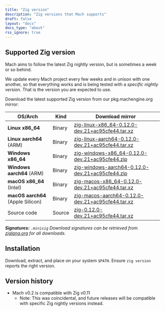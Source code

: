 ```yaml
---
title: "Zig version"
description: "Zig versions that Mach supports"
draft: false
layout: "docs"
docs_type: "about"
rss_ignore: true
---
```


## Supported Zig version

Mach aims to follow the latest Zig nightly version, but is sometimes a week or so behind.

We update every Mach project every few weeks and in unison with one another, so that everything works and is being tested with a _specific nightly version_. That is the version you are expected to use.

Download the latest supported Zig version from our pkg.machengine.org mirror:

| OS/Arch                           | Kind   | Download mirror                                                                                                                         |
| --------------------------------- | ------ | --------------------------------------------------------------------------------------------------------------------------------------- |
| **Linux x86_64**                  | Binary | [zig-linux-x86_64-0.12.0-dev.21+ac95cfe44.tar.xz](https://pkg.machengine.org/zig/zig-linux-x86_64-0.12.0-dev.21+ac95cfe44.tar.xz)   |
| **Linux aarch64** (ARM)           | Binary | [zig-linux-aarch64-0.12.0-dev.21+ac95cfe44.tar.xz](https://pkg.machengine.org/zig/zig-linux-aarch64-0.12.0-dev.21+ac95cfe44.tar.xz)     |
| **Windows x86_64**                | Binary | [zig-windows-x86_64-0.12.0-dev.21+ac95cfe44.zip](https://pkg.machengine.org/zig/zig-windows-x86_64-0.12.0-dev.21+ac95cfe44.zip)     |
| **Windows aarch64** (ARM)         | Binary | [zig-windows-aarch64-0.12.0-dev.21+ac95cfe44.zip](https://pkg.machengine.org/zig/zig-windows-aarch64-0.12.0-dev.21+ac95cfe44.zip)       |
| **macOS x86_64** (Intel)          | Binary | [zig-macos-x86_64-0.12.0-dev.21+ac95cfe44.tar.xz](https://pkg.machengine.org/zig/zig-macos-x86_64-0.12.0-dev.21+ac95cfe44.tar.xz)   |
| **macOS aarch64** (Apple Silicon) | Binary | [zig-macos-aarch64-0.12.0-dev.21+ac95cfe44.tar.xz](https://pkg.machengine.org/zig/zig-macos-aarch64-0.12.0-dev.21+ac95cfe44.tar.xz) |
| Source code                       | Source | [zig-0.12.0-dev.21+ac95cfe44.tar.xz](https://pkg.machengine.org/zig/zig-0.12.0-dev.21+ac95cfe44.tar.xz)                                 |

_**Signatures:** `.minisig` Download signatures can be retrieved from [ziglang.org](https://ziglang.org/download/) for all downloads._

## Installation

Download, extract, and place on your system `$PATH`. Ensure `zig version` reports the right version.

## Version history

* Mach v0.2 is compatible with Zig v0.11
  * Note: This was coincidental, and future releases will be compatible with specific Zig nightly versions instead.
